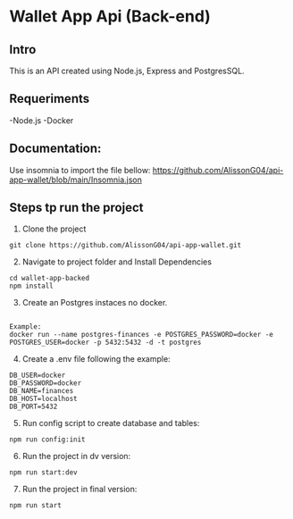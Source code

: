 # Wallet App Api (Back-end)

## Intro

This is an API created using Node.js, Express and PostgresSQL.

## Requeriments

-Node.js
-Docker

## Documentation:

Use insomnia to import the file bellow:
https://github.com/AlissonG04/api-app-wallet/blob/main/Insomnia.json

## Steps tp run the project

1. Clone the project

```
git clone https://github.com/AlissonG04/api-app-wallet.git
```

2. Navigate to project folder and Install Dependencies

```
cd wallet-app-backed
npm install
```

3. Create an Postgres instaces no docker.

```

Example:
docker run --name postgres-finances -e POSTGRES_PASSWORD=docker -e POSTGRES_USER=docker -p 5432:5432 -d -t postgres
```

4. Create a .env file following the example:

```
DB_USER=docker
DB_PASSWORD=docker
DB_NAME=finances
DB_HOST=localhost
DB_PORT=5432
```

5. Run config script to create database and tables:

```
npm run config:init
```

6. Run the project in dv version:

```
npm run start:dev
```

7. Run the project in final version:

```
npm run start
```
